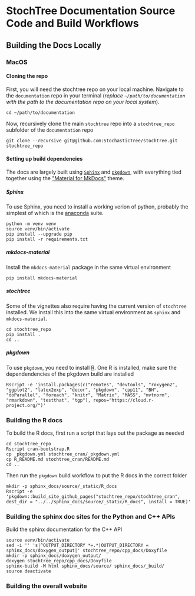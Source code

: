 # StochTree Documentation Source Code and Build Workflows

## Building the Docs Locally

### MacOS

#### Cloning the repo 

First, you will need the stochtree repo on your local machine. 
Navigate to the `documentation` repo in your terminal (*replace `~/path/to/documentation` with the path to the documentation repo on your local system*).

```{bash}
cd ~/path/to/documentation
```

Now, recursively clone the main `stochtree` repo into a `stochtree_repo` subfolder of the `documentation` repo

```{bash}
git clone --recursive git@github.com:StochasticTree/stochtree.git stochtree_repo
```

#### Setting up build dependencies

The docs are largely built using [`Sphinx`](https://www.sphinx-doc.org/en/master/) and [`pkgdown`](https://pkgdown.r-lib.org), 
with everything tied together using the ["Material for MkDocs"](https://squidfunk.github.io/mkdocs-material/) theme. 

##### Sphinx

To use Sphinx, you need to install a working verion of python, probably the simplest of which is the [anaconda](https://docs.conda.io/projects/conda/en/stable/user-guide/install/index.html) suite.

```{bash}
python -m venv venv
source venv/bin/activate
pip install --upgrade pip
pip install -r requirements.txt
```

##### mkdocs-material

Install the `mkdocs-material` package in the same virtual environment

```{bash}
pip install mkdocs-material
```

##### stochtree

Some of the vignettes also require having the current version of `stochtree` installed. 
We install this into the same virtual environment as `sphinx` and `mkdocs-material`.

```{bash}
cd stochtree_repo
pip install .
cd ..
```

##### pkgdown

To use `pkgdown`, you need to install [R](https://cran.r-project.org). 
One R is installed, make sure the dependendencies of the pkgdown build are installed

```{bash}
Rscript -e 'install.packages(c("remotes", "devtools", "roxygen2", "ggplot2", "latex2exp", "decor", "pkgdown", "cpp11", "BH", "doParallel", "foreach", "knitr", "Matrix", "MASS", "mvtnorm", "rmarkdown", "testthat", "tgp"), repos="https://cloud.r-project.org/")'
```

### Building the R docs

To build the R docs, first run a script that lays out the package as needed

```{bash}
cd stochtree_repo
Rscript cran-bootstrap.R 
cp _pkgdown.yml stochtree_cran/_pkgdown.yml
cp R_README.md stochtree_cran/README.md
cd ..
```

Then run the `pkgdown` build workflow to put the R docs in the correct folder

```{bash}
mkdir -p sphinx_docs/source/_static/R_docs
Rscript -e 'pkgdown::build_site_github_pages("stochtree_repo/stochtree_cran", dest_dir = "../../sphinx_docs/source/_static/R_docs", install = TRUE)'
```

### Building the sphinx doc sites for the Python and C++ APIs

Build the sphinx documentation for the C++ API

```{bash}
source venv/bin/activate
sed -i '' 's|^OUTPUT_DIRECTORY *=.*|OUTPUT_DIRECTORY = sphinx_docs/doxygen_output|' stochtree_repo/cpp_docs/Doxyfile
mkdir -p sphinx_docs/doxygen_output/
doxygen stochtree_repo/cpp_docs/Doxyfile
sphinx-build -M html sphinx_docs/source/ sphinx_docs/_build/
source deactivate
```

### Building the overall website


